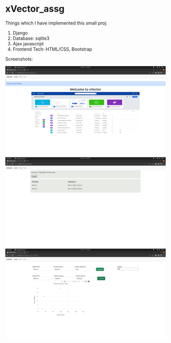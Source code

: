 # xVector_assg

Things which I have implemented this small proj:
1) Django
2) Database: sqlite3
3) Ajax javascript
4) Frontend Tech: HTML/CSS, Bootstrap


Screenshots:

<img src='screenshots/Screenshot1.png'>
<img src='screenshots/Screenshot2.png'>
<img src='screenshots/Screenshot3.png'>
